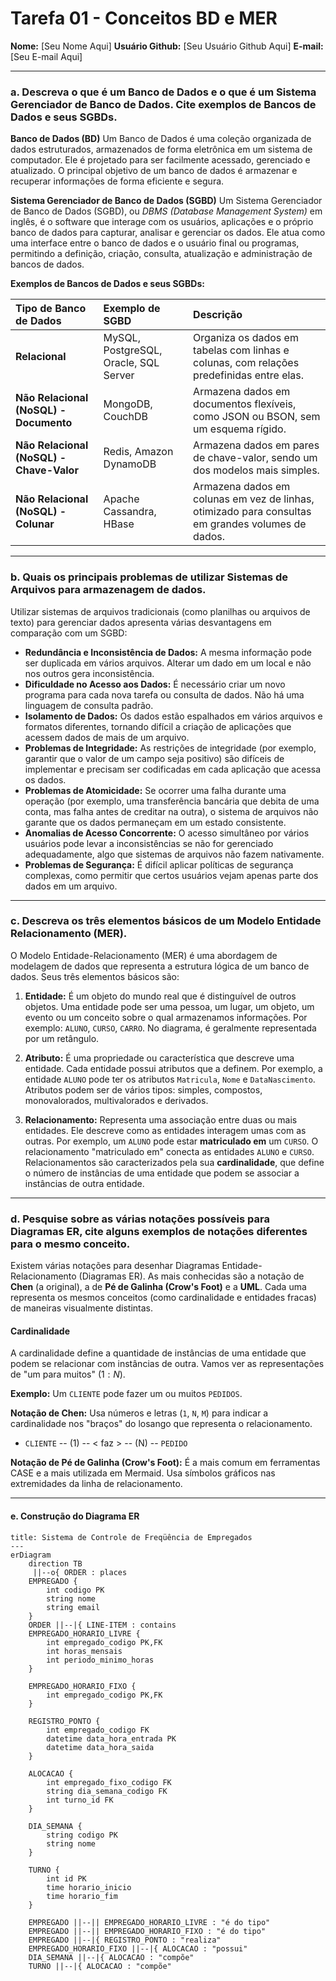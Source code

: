 # Tarefa 01 - Conceitos BD e MER

**Nome:** [Seu Nome Aqui]
**Usuário Github:** [Seu Usuário Github Aqui]
**E-mail:** [Seu E-mail Aqui]

---

### a. Descreva o que é um Banco de Dados e o que é um Sistema Gerenciador de Banco de Dados. Cite exemplos de Bancos de Dados e seus SGBDs.

**Banco de Dados (BD)**
Um Banco de Dados é uma coleção organizada de dados estruturados, armazenados de forma eletrônica em um sistema de computador. Ele é projetado para ser facilmente acessado, gerenciado e atualizado. O principal objetivo de um banco de dados é armazenar e recuperar informações de forma eficiente e segura.

**Sistema Gerenciador de Banco de Dados (SGBD)**
Um Sistema Gerenciador de Banco de Dados (SGBD), ou *DBMS (Database Management System)* em inglês, é o software que interage com os usuários, aplicações e o próprio banco de dados para capturar, analisar e gerenciar os dados. Ele atua como uma interface entre o banco de dados e o usuário final ou programas, permitindo a definição, criação, consulta, atualização e administração de bancos de dados.

**Exemplos de Bancos de Dados e seus SGBDs:**

| Tipo de Banco de Dados | Exemplo de SGBD | Descrição |
| :--- | :--- | :--- |
| **Relacional** | MySQL, PostgreSQL, Oracle, SQL Server | Organiza os dados em tabelas com linhas e colunas, com relações predefinidas entre elas. |
| **Não Relacional (NoSQL) - Documento** | MongoDB, CouchDB | Armazena dados em documentos flexíveis, como JSON ou BSON, sem um esquema rígido. |
| **Não Relacional (NoSQL) - Chave-Valor** | Redis, Amazon DynamoDB | Armazena dados em pares de chave-valor, sendo um dos modelos mais simples. |
| **Não Relacional (NoSQL) - Colunar** | Apache Cassandra, HBase | Armazena dados em colunas em vez de linhas, otimizado para consultas em grandes volumes de dados. |

---

### b. Quais os principais problemas de utilizar Sistemas de Arquivos para armazenagem de dados.

Utilizar sistemas de arquivos tradicionais (como planilhas ou arquivos de texto) para gerenciar dados apresenta várias desvantagens em comparação com um SGBD:

* **Redundância e Inconsistência de Dados:** A mesma informação pode ser duplicada em vários arquivos. Alterar um dado em um local e não nos outros gera inconsistência.
* **Dificuldade no Acesso aos Dados:** É necessário criar um novo programa para cada nova tarefa ou consulta de dados. Não há uma linguagem de consulta padrão.
* **Isolamento de Dados:** Os dados estão espalhados em vários arquivos e formatos diferentes, tornando difícil a criação de aplicações que acessem dados de mais de um arquivo.
* **Problemas de Integridade:** As restrições de integridade (por exemplo, garantir que o valor de um campo seja positivo) são difíceis de implementar e precisam ser codificadas em cada aplicação que acessa os dados.
* **Problemas de Atomicidade:** Se ocorrer uma falha durante uma operação (por exemplo, uma transferência bancária que debita de uma conta, mas falha antes de creditar na outra), o sistema de arquivos não garante que os dados permaneçam em um estado consistente.
* **Anomalias de Acesso Concorrente:** O acesso simultâneo por vários usuários pode levar a inconsistências se não for gerenciado adequadamente, algo que sistemas de arquivos não fazem nativamente.
* **Problemas de Segurança:** É difícil aplicar políticas de segurança complexas, como permitir que certos usuários vejam apenas parte dos dados em um arquivo.

---

### c. Descreva os três elementos básicos de um Modelo Entidade Relacionamento (MER).

O Modelo Entidade-Relacionamento (MER) é uma abordagem de modelagem de dados que representa a estrutura lógica de um banco de dados. Seus três elementos básicos são:

1.  **Entidade:** É um objeto do mundo real que é distinguível de outros objetos. Uma entidade pode ser uma pessoa, um lugar, um objeto, um evento ou um conceito sobre o qual armazenamos informações. Por exemplo: `ALUNO`, `CURSO`, `CARRO`. No diagrama, é geralmente representada por um retângulo.

2.  **Atributo:** É uma propriedade ou característica que descreve uma entidade. Cada entidade possui atributos que a definem. Por exemplo, a entidade `ALUNO` pode ter os atributos `Matricula`, `Nome` e `DataNascimento`. Atributos podem ser de vários tipos: simples, compostos, monovalorados, multivalorados e derivados.

3.  **Relacionamento:** Representa uma associação entre duas ou mais entidades. Ele descreve como as entidades interagem umas com as outras. Por exemplo, um `ALUNO` pode estar **matriculado em** um `CURSO`. O relacionamento "matriculado em" conecta as entidades `ALUNO` e `CURSO`. Relacionamentos são caracterizados pela sua **cardinalidade**, que define o número de instâncias de uma entidade que podem se associar a instâncias de outra entidade.

---

### d. Pesquise sobre as várias notações possíveis para Diagramas ER, cite alguns exemplos de notações diferentes para o mesmo conceito.

Existem várias notações para desenhar Diagramas Entidade-Relacionamento (Diagramas ER). As mais conhecidas são a notação de **Chen** (a original), a de **Pé de Galinha (Crow's Foot)** e a **UML**. Cada uma representa os mesmos conceitos (como cardinalidade e entidades fracas) de maneiras visualmente distintas.

#### Cardinalidade

A cardinalidade define a quantidade de instâncias de uma entidade que podem se relacionar com instâncias de outra. Vamos ver as representações de "um para muitos" ($1:N$).

**Exemplo:** Um `CLIENTE` pode fazer um ou muitos `PEDIDOS`.

**Notação de Chen:**
Usa números e letras (`1`, `N`, `M`) para indicar a cardinalidade nos "braços" do losango que representa o relacionamento.

* `CLIENTE` -- (1) -- < faz > -- (N) -- `PEDIDO`

**Notação de Pé de Galinha (Crow's Foot):**
É a mais comum em ferramentas CASE e a mais utilizada em Mermaid. Usa símbolos gráficos nas extremidades da linha de relacionamento.

---

#### e. Construção do Diagrama ER

```mermaid
title: Sistema de Controle de Freqüência de Empregados
---
erDiagram
    direction TB
     ||--o{ ORDER : places
    EMPREGADO {
        int codigo PK 
        string nome
        string email
    }
    ORDER ||--|{ LINE-ITEM : contains
    EMPREGADO_HORARIO_LIVRE {
        int empregado_codigo PK,FK
        int horas_mensais 
        int periodo_minimo_horas 
    }

    EMPREGADO_HORARIO_FIXO {
        int empregado_codigo PK,FK
    }

    REGISTRO_PONTO {
        int empregado_codigo FK
        datetime data_hora_entrada PK 
        datetime data_hora_saida
    }

    ALOCACAO {
        int empregado_fixo_codigo FK
        string dia_semana_codigo FK
        int turno_id FK
    }

    DIA_SEMANA {
        string codigo PK
        string nome
    }

    TURNO {
        int id PK 
        time horario_inicio
        time horario_fim
    }
    
    EMPREGADO ||--|| EMPREGADO_HORARIO_LIVRE : "é do tipo"
    EMPREGADO ||--|| EMPREGADO_HORARIO_FIXO : "é do tipo"
    EMPREGADO ||--|{ REGISTRO_PONTO : "realiza"
    EMPREGADO_HORARIO_FIXO ||--|{ ALOCACAO : "possui"
    DIA_SEMANA ||--|{ ALOCACAO : "compõe"
    TURNO ||--|{ ALOCACAO : "compõe"


